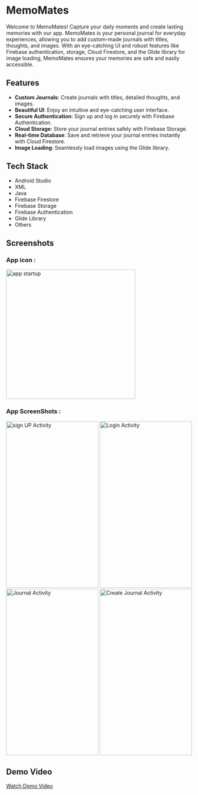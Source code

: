 # MemoMates

Welcome to MemoMates! Capture your daily moments and create lasting memories with our app. MemoMates is your personal journal for everyday experiences, allowing you to add custom-made journals with titles, thoughts, and images. With an eye-catching UI and robust features like Firebase authentication, storage, Cloud Firestore, and the Glide library for image loading, MemoMates ensures your memories are safe and easily accessible.

## Features

- **Custom Journals**: Create journals with titles, detailed thoughts, and images.
- **Beautiful UI**: Enjoy an intuitive and eye-catching user interface.
- **Secure Authentication**: Sign up and log in securely with Firebase Authentication.
- **Cloud Storage**: Store your journal entries safely with Firebase Storage.
- **Real-time Database**: Save and retrieve your journal entries instantly with Cloud Firestore.
- **Image Loading**: Seamlessly load images using the Glide library.

## Tech Stack

- Android Studio
- XML
- Java
- Firebase Firestore
- Firebase Storage
- Firebase Authentication
- Glide Library
- Others
## Screenshots
### App icon :
<p align="left">
  <img src="https://github.com/lalitsharma250/MemoMates/assets/121296235/944c41e9-d5cf-4ce6-8580-07e1cbb8709e" width="350" title="app startup">
</p>

### App ScreenShots :
<p align="left">
  <img src="https://github.com/lalitsharma250/MemoMates/assets/121296235/b6312e9a-f209-4f46-86ed-719c82a4b220" width="250" height="450" title="sign UP Activity"/>
  <img src="https://github.com/lalitsharma250/MemoMates/assets/121296235/15548bb6-1dd2-4995-adc5-2e675d8b6b6e" width="250" height="450" title="Login Activity"/>
  <img src="https://github.com/lalitsharma250/MemoMates/assets/121296235/4062b1a6-a8ab-458f-9fd3-1e765deab672" width="250" height="450" title="Journal Activity"/>
  <img src="https://github.com/lalitsharma250/MemoMates/assets/121296235/8b029e02-069f-411b-b2c6-8d982540efc6" width="250" height="450" title="Create Journal Activity"/>
</p>

## Demo Video
[Watch Demo Video](https://youtu.be/JBnEFYq4hUI)
